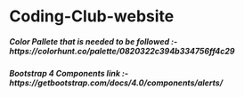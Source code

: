 # Coding-Club-website

<h5>Color Pallete that is needed to be followed :-  https://colorhunt.co/palette/0820322c394b334756ff4c29</h5> 
<h5>Bootstrap 4 Components link :- https://getbootstrap.com/docs/4.0/components/alerts/</h5> 
